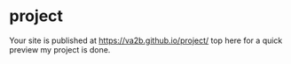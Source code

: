 # project
Your site is published at https://va2b.github.io/project/ top here for a quick preview my project is done.

